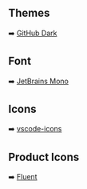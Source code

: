 ## Themes
➡️ [GitHub Dark](https://marketplace.visualstudio.com/items?itemName=GitHub.github-vscode-theme)
## Font
➡️ [JetBrains Mono](https://www.jetbrains.com/lp/mono/)
## Icons
➡️ [vscode-icons](https://marketplace.visualstudio.com/items?itemName=vscode-icons-team.vscode-icons)
## Product Icons
➡️ [Fluent](https://marketplace.visualstudio.com/items?itemName=miguelsolorio.fluent-icons)
